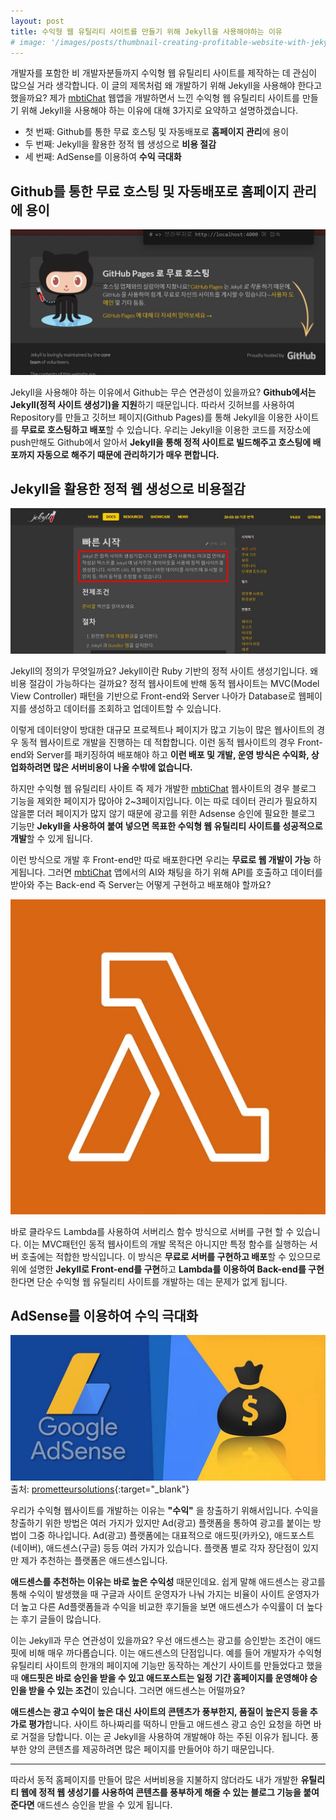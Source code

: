 ```yaml
---
layout: post
title: 수익형 웹 유틸리티 사이트를 만들기 위해 Jekyll을 사용해야하는 이유
# image: '/images/posts/thumbnail-creating-profitable-website-with-jekyll.jpg'
---
```

개발자를 포함한 비 개발자분들까지 수익형 웹 유틸리티 사이트를 제작하는 데 관심이 많으실 거라 생각합니다. 이 글의 제목처럼 왜 개발하기 위해 Jekyll을 사용해야 한다고 했을까요? 제가 [mbtiChat](/) 웹앱을 개발하면서 느낀 수익형 웹 유틸리티 사이트를 만들기 위해 Jekyll을 사용해야 하는 이유에 대해 3가지로 요약하고 설명하겠습니다.

* 첫 번째: Github를 통한 무료 호스팅 및 자동배포로 **홈페이지 관리**에 용이
* 두 번째: Jekyll을 활용한 정적 웹 생성으로 **비용 절감**
* 세 번째: AdSense를 이용하여 **수익 극대화**

## Github를 통한 무료 호스팅 및 자동배포로 홈페이지 관리에 용이

![Github 무료 호스팅은 Jekyll을 지원](/images/posts/creating-profitable-website-with-jekyll/creating-profitable-website-with-jekyll-1.jpg)

Jekyll을 사용해야 하는 이유에서 Github는 무슨 연관성이 있을까요? **Github에서는 Jekyll(정적 사이트 생성기)을 지원**하기 때문입니다. 따라서 깃허브를 사용하여 Repository를 만들고 깃허브 페이지(Github Pages)를 통해 Jekyll을 이용한 사이트를 **무료로 호스팅하고 배포**할 수 있습니다. 우리는 Jekyll을 이용한 코드를 저장소에 push만해도 Github에서 알아서 **Jekyll을 통해 정적 사이트로 빌드해주고 호스팅에 배포까지 자동으로 해주기 때문에 관리하기가 매우 편합니다.**

## Jekyll을 활용한 정적 웹 생성으로 비용절감

![정적 사이트 생성기 Jekyll 설명](/images/posts/creating-profitable-website-with-jekyll/creating-profitable-website-with-jekyll-2.jpg)

Jekyll의 정의가 무엇일까요? Jekyll이란 Ruby 기반의 정적 사이트 생성기입니다. 왜 비용 절감이 가능하다는 걸까요? 정적 웹사이트에 반해 동적 웹사이트는 MVC(Model View Controller) 패턴을 기반으로 Front-end와 Server 나아가 Database로 웹페이지를 생성하고 데이터를 조회하고 업데이트할 수 있습니다. 

이렇게 데이터양이 방대한 대규모 프로젝트나 페이지가 많고 기능이 많은 웹사이트의 경우 동적 웹사이트로 개발을 진행하는 데 적합합니다. 이런 동적 웹사이트의 경우 Front-end와 Server를 패키징하여 배포해야 하고 **이런 배포 및 개발, 운영 방식은 수익화, 상업화하려면 많은 서버비용이 나올 수밖에 없습니다.**


하지만 수익형 웹 유틸리티 사이트 즉 제가 개발한 [mbtiChat](/) 웹사이트의 경우 블로그 기능을 제외한 페이지가 많아야 2~3페이지입니다. 이는 따로 데이터 관리가 필요하지 않을뿐 더러 페이지가 많지 않기 때문에 광고를 위한 Adsense 승인에 필요한 블로그 기능만 **Jekyll을 사용하여 붙여 넣으면 목표한 수익형 웹 유틸리티 사이트를 성공적으로 개발**할 수 있게 됩니다. 

이런 방식으로 개발 후 Front-end만 따로 배포한다면 우리는 **무료로 웹 개발이 가능** 하게됩니다. 그러면 [mbtiChat](/) 앱에서의 AI와 채팅을 하기 위해 API를 호출하고 데이터를 받아와 주는 Back-end 즉 Server는 어떻게 구현하고 배포해야 할까요?

![Lanbda를 사용하여 서버 무료배포](/images/posts/creating-profitable-website-with-jekyll/creating-profitable-website-with-jekyll-3.jpg)

바로 클라우드 Lambda를 사용하여 서버리스 함수 방식으로 서버를 구현 할 수 있습니다. 이는 MVC패턴인 동적 웹사이트의 개발 목적은 아니지만 특정 함수를 실행하는 서버 호출에는 적합한 방식입니다. 이 방식은 **무료로 서버를 구현하고 배포**할 수 있으므로 위에 설명한 **Jekyll로 Front-end를 구현**하고 **Lambda를 이용하여 Back-end를 구현**한다면 단순 수익형 웹 유틸리티 사이트를 개발하는 데는 문제가 없게 됩니다.

## AdSense를 이용하여 수익 극대화

![Github 무료 호스팅은 Jekyll을 지원](/images/posts/creating-profitable-website-with-jekyll/creating-profitable-website-with-jekyll-4.jpg)
출처: [prometteursolutions](https://prometteursolutions.com/blog/what-is-google-adsense-and-how-can-it-be-used-on-your-website/){:target="_blank"}


우리가 수익형 웹사이트를 개발하는 이유는 **"수익"** 을 창출하기 위해서입니다. 수익을 창출하기 위한 방법은 여러 가지가 있지만 Ad(광고) 플랫폼을 통하여 광고를 붙이는 방법이 그중 하나입니다. Ad(광고) 플랫폼에는 대표적으로 애드핏(카카오), 애드포스트(네이버), 애드센스(구글) 등등 여러 가지가 있습니다. 플랫폼 별로 각자 장단점이 있지만 제가 추천하는 플랫폼은 애드센스입니다. 

**애드센스를 추천하는 이유는 바로 높은 수익성** 때문인데요. 쉽게 말해 애드센스는 광고를 통해 수익이 발생했을 때 구글과 사이트 운영자가 나눠 가지는 비율이 사이트 운영자가 더 높고 다른 Ad플랫폼들과 수익을 비교한 후기들을 보면 애드센스가 수익률이 더 높다는 후기 글들이 많습니다.

이는 Jekyll과 무슨 연관성이 있을까요? 우선 애드센스는 광고를 승인받는 조건이 애드핏에 비해 매우 까다롭습니다. 이는 애드센스의 단점입니다. 예를 들어 개발자가 수익형 유틸리티 사이트의 한개의 페이지에 기능만 동작하는 계산기 사이트를 만들었다고 했을 때 **애드핏은 바로 승인을 받을 수 있고 애드포스트는 일정 기간 홈페이지를 운영해야 승인을 받을 수 있는 조건**이 있습니다. 그러면 애드센스는 어떨까요?

**애드센스는 광고 수익이 높은 대신 사이트의 콘텐츠가 풍부한지, 품질이 높은지 등을 추가로 평가**합니다. 사이트 하나짜리를 떡하니 만들고 애드센스 광고 승인 요청을 하면 바로 거절을 당합니다. 이는 곧 Jekyll을 사용하여 개발해야 하는 주된 이유가 됩니다. 풍부한 양의 콘텐츠를 제공하려면 많은 페이지를 만들어야 하기 때문입니다.

- - -

따라서 동적 홈페이지를 만들어 많은 서버비용을 지불하지 않더라도 내가 개발한 **유틸리티 웹에 정적 웹 생성기를 사용하여 콘텐츠를 풍부하게 해줄 수 있는 블로그 기능을 붙여준다면** 애드센스 승인을 받을 수 있게 됩니다.